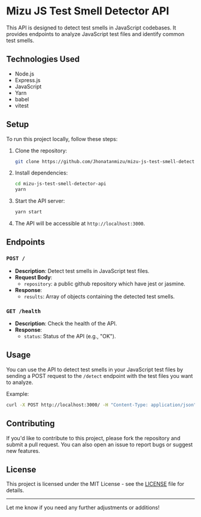 # Mizu JS Test Smell Detector API

This API is designed to detect test smells in JavaScript codebases. It provides endpoints to analyze JavaScript test files and identify common test smells.

## Technologies Used

- Node.js
- Express.js
- JavaScript
- Yarn
- babel
- vitest

## Setup

To run this project locally, follow these steps:

1. Clone the repository:

   ```sh
   git clone https://github.com/Jhonatanmizu/mizu-js-test-smell-detector-api.git
   ```

2. Install dependencies:

   ```sh
   cd mizu-js-test-smell-detector-api
   yarn
   ```

3. Start the API server:

   ```sh
   yarn start
   ```

4. The API will be accessible at `http://localhost:3000`.

## Endpoints

### `POST /`

- **Description**: Detect test smells in JavaScript test files.
- **Request Body**:
  - `repository`: a public github repository which have jest or jasmine.
- **Response**:
  - `results`: Array of objects containing the detected test smells.

### `GET /health`

- **Description**: Check the health of the API.
- **Response**:
  - `status`: Status of the API (e.g., "OK").

## Usage

You can use the API to detect test smells in your JavaScript test files by sending a POST request to the `/detect` endpoint with the test files you want to analyze.

Example:

```sh
curl -X POST http://localhost:3000/ -H "Content-Type: application/json" -d '{"repository":"repo-url"}'
```

## Contributing

If you'd like to contribute to this project, please fork the repository and submit a pull request. You can also open an issue to report bugs or suggest new features.

## License

This project is licensed under the MIT License - see the [LICENSE](LICENSE) file for details.

---

Let me know if you need any further adjustments or additions!
